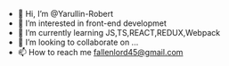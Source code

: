 - 👋 Hi, I’m @Yarullin-Robert
- 👀 I’m interested in front-end developmet
- 🌱 I’m currently learning JS,TS,REACT,REDUX,Webpack
- 💞️ I’m looking to collaborate on ...
- 📫 How to reach me fallenlord45@gmail.com

<!---
Yarullin-Robert/Yarullin-Robert is a ✨ special ✨ repository because its `README.md` (this file) appears on your GitHub profile.
You can click the Preview link to take a look at your changes.
--->
